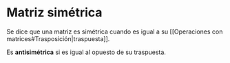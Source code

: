 # Matriz simétrica

Se dice que una matriz es simétrica cuando es igual a su [[Operaciones con matrices#Trasposición|traspuesta]].

Es **antisimétrica** si es igual al opuesto de su traspuesta.
